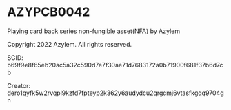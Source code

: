 # AZYPCB0042
Playing card back series non-fungible asset(NFA) by Azylem

Copyright 2022 Azylem. All rights reserved.

SCID: b69f9e8f65eb20ac5a32c590d7e7f30ae71d7683172a0b71900f681f37b6d7cb

Creator: dero1qyfk5w2rvqpl9kzfd7fpteyp2k362y6audydcu2qrgcmj6vtasfkgqq9704gn
